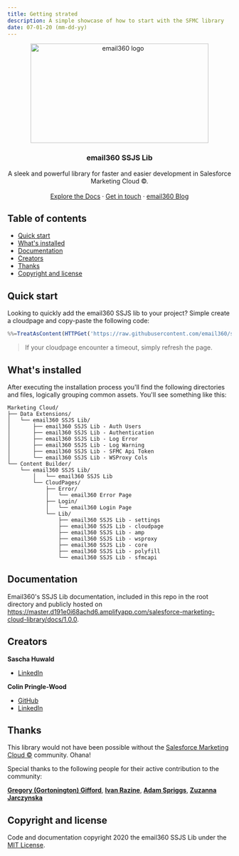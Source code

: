 ```yaml
---
title: Getting strated
description: A simple showcase of how to start with the SFMC library
date: 07-01-20 (mm-dd-yy)
---
```


<p align="center">
  <a href="https://email360.io/">
    <img src="https://master.d191e0i68achd6.amplifyapp.com/img/logo.c8a328b5.png" alt="email360 logo" width="400" height="223">
  </a>
</p>

<h3 align="center">email360 SSJS Lib</h3>

<p align="center">
  A sleek and powerful library for faster and easier development in Salesforce Marketing Cloud ©.
  <br>
  <br>
  <a href="https://master.d191e0i68achd6.amplifyapp.com/salesforce-marketing-cloud-library/docs/1.0.0">Explore the Docs</a>
  ·
  <a href="https://master.d191e0i68achd6.amplifyapp.com/#contact">Get in touch</a>
  ·
  <a href="https://blog.email360.io/">email360 Blog</a>
</p>


## Table of contents

- [Quick start](#quick-start)
- [What's installed](#whats-installed)
- [Documentation](#documentation)
- [Creators](#creators)
- [Thanks](#thanks)
- [Copyright and license](#copyright-and-license)


## Quick start

Looking to quickly add the email360 SSJS lib to your project? Simple create a cloudpage and copy-paste the following code:

```javascript
%%=TreatAsContent(HTTPGet('https://raw.githubusercontent.com/email360/ssjs-lib/master/setup/setup.js'))=%%
```

> If your cloudpage encounter a timeout, simply refresh the page.


## What's installed

After executing the installation process you'll find the following directories and files, logically grouping common assets. You'll see something like this:

```text
Marketing Cloud/
├── Data Extensions/
│   └── email360 SSJS Lib/
│       ├── email360 SSJS Lib - Auth Users
│       ├── email360 SSJS Lib - Authentication
│       ├── email360 SSJS Lib - Log Error
│       ├── email360 SSJS Lib - Log Warning
│       ├── email360 SSJS Lib - SFMC Api Token
│       └── email360 SSJS Lib - WSProxy Cols
└── Content Builder/
    └── email360 SSJS Lib/
	    │   └── email360 SSJS Lib
        └── CloudPages/
        	├── Error/
	        │   └── email360 Error Page
        	├── Login/
	        │   └── email360 Login Page
            └── Lib/
            	├── email360 SSJS Lib - settings
            	├── email360 SSJS Lib - cloudpage
            	├── email360 SSJS Lib - amp
            	├── email360 SSJS Lib - wsproxy
            	├── email360 SSJS Lib - core
            	├── email360 SSJS Lib - polyfill
            	└── email360 SSJS Lib - sfmcapi
```


## Documentation

Email360's SSJS Lib documentation, included in this repo in the root directory and publicly hosted on <https://master.d191e0i68achd6.amplifyapp.com/salesforce-marketing-cloud-library/docs/1.0.0>.


## Creators

**Sascha Huwald**

- [LinkedIn](https://www.linkedin.com/in/sascha-huwald/)

**Colin Pringle-Wood**

- [GitHub](https://github.com/colins44)
- [LinkedIn](https://www.linkedin.com/in/colin-pringle-wood-49194053/)


## Thanks

This library would not have been possible without the [Salesforce Marketing Cloud ©](https://www.salesforce.com/products/marketing-cloud/) community. Ohana!


Special thanks to the following people for their active contribution to the community: 

**[Gregory (Gortonington) Gifford](https://www.linkedin.com/in/gregory-gortonington-gifford-238a0625/)**, 
**[Ivan Razine](https://www.linkedin.com/in/ivanrazine/)**, 
**[Adam Spriggs](https://www.linkedin.com/in/adamspriggs/)**, 
**[Zuzanna Jarczynska](https://www.linkedin.com/in/zuzannajarczynska/)**


## Copyright and license

Code and documentation copyright 2020 the email360 SSJS Lib under the [MIT License](https://github.com/email360/ssjs-lib/blob/master/LICENSE).
